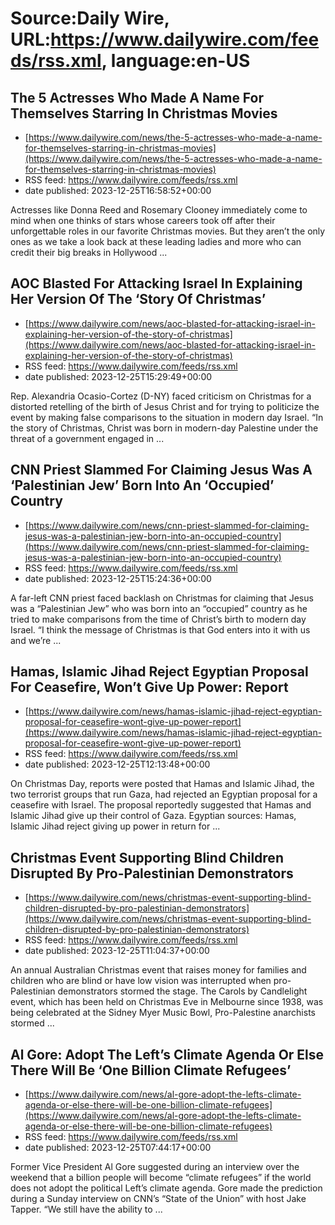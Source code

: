# Source:Daily Wire, URL:https://www.dailywire.com/feeds/rss.xml, language:en-US

## The 5 Actresses Who Made A Name For Themselves Starring In Christmas Movies
 - [https://www.dailywire.com/news/the-5-actresses-who-made-a-name-for-themselves-starring-in-christmas-movies](https://www.dailywire.com/news/the-5-actresses-who-made-a-name-for-themselves-starring-in-christmas-movies)
 - RSS feed: https://www.dailywire.com/feeds/rss.xml
 - date published: 2023-12-25T16:58:52+00:00

Actresses like Donna Reed and Rosemary Clooney immediately come to mind when one thinks of stars whose careers took off after their unforgettable roles in our favorite Christmas movies. But they aren&#8217;t the only ones as we take a look back at these leading ladies and more who can credit their big breaks in Hollywood ...

## AOC Blasted For Attacking Israel In Explaining Her Version Of The ‘Story Of Christmas’
 - [https://www.dailywire.com/news/aoc-blasted-for-attacking-israel-in-explaining-her-version-of-the-story-of-christmas](https://www.dailywire.com/news/aoc-blasted-for-attacking-israel-in-explaining-her-version-of-the-story-of-christmas)
 - RSS feed: https://www.dailywire.com/feeds/rss.xml
 - date published: 2023-12-25T15:29:49+00:00

Rep. Alexandria Ocasio-Cortez (D-NY) faced criticism on Christmas for a distorted retelling of the birth of Jesus Christ and for trying to politicize the event by making false comparisons to the situation in modern day Israel. &#8220;In the story of Christmas, Christ was born in modern-day Palestine under the threat of a government engaged in ...

## CNN Priest Slammed For Claiming Jesus Was A ‘Palestinian Jew’ Born Into An ‘Occupied’ Country
 - [https://www.dailywire.com/news/cnn-priest-slammed-for-claiming-jesus-was-a-palestinian-jew-born-into-an-occupied-country](https://www.dailywire.com/news/cnn-priest-slammed-for-claiming-jesus-was-a-palestinian-jew-born-into-an-occupied-country)
 - RSS feed: https://www.dailywire.com/feeds/rss.xml
 - date published: 2023-12-25T15:24:36+00:00

A far-left CNN priest faced backlash on Christmas for claiming that Jesus was a &#8220;Palestinian Jew&#8221; who was born into an &#8220;occupied&#8221; country as he tried to make comparisons from the time of Christ&#8217;s birth to modern day Israel. &#8220;I think the message of Christmas is that God enters into it with us and we&#8217;re ...

## Hamas, Islamic Jihad Reject Egyptian Proposal For Ceasefire, Won’t Give Up Power: Report
 - [https://www.dailywire.com/news/hamas-islamic-jihad-reject-egyptian-proposal-for-ceasefire-wont-give-up-power-report](https://www.dailywire.com/news/hamas-islamic-jihad-reject-egyptian-proposal-for-ceasefire-wont-give-up-power-report)
 - RSS feed: https://www.dailywire.com/feeds/rss.xml
 - date published: 2023-12-25T12:13:48+00:00

On Christmas Day, reports were posted that Hamas and Islamic Jihad, the two terrorist groups that run Gaza, had rejected an Egyptian proposal for a ceasefire with Israel. The proposal reportedly suggested that Hamas and Islamic Jihad give up their control of Gaza. Egyptian sources: Hamas, Islamic Jihad reject giving up power in return for ...

## Christmas Event Supporting Blind Children Disrupted By Pro-Palestinian Demonstrators
 - [https://www.dailywire.com/news/christmas-event-supporting-blind-children-disrupted-by-pro-palestinian-demonstrators](https://www.dailywire.com/news/christmas-event-supporting-blind-children-disrupted-by-pro-palestinian-demonstrators)
 - RSS feed: https://www.dailywire.com/feeds/rss.xml
 - date published: 2023-12-25T11:04:37+00:00

An annual Australian Christmas event that raises money for families and children who are blind or have low vision was interrupted when pro-Palestinian demonstrators stormed the stage. The Carols by Candlelight event, which has been held on Christmas Eve in Melbourne since 1938, was being celebrated at the Sidney Myer Music Bowl, Pro-Palestine anarchists stormed ...

## Al Gore: Adopt The Left’s Climate Agenda Or Else There Will Be ‘One Billion Climate Refugees’
 - [https://www.dailywire.com/news/al-gore-adopt-the-lefts-climate-agenda-or-else-there-will-be-one-billion-climate-refugees](https://www.dailywire.com/news/al-gore-adopt-the-lefts-climate-agenda-or-else-there-will-be-one-billion-climate-refugees)
 - RSS feed: https://www.dailywire.com/feeds/rss.xml
 - date published: 2023-12-25T07:44:17+00:00

Former Vice President Al Gore suggested during an interview over the weekend that a billion people will become &#8220;climate refugees&#8221; if the world does not adopt the political Left&#8217;s climate agenda. Gore made the prediction during a Sunday interview on CNN&#8217;s &#8220;State of the Union&#8221; with host Jake Tapper. &#8220;We still have the ability to ...

